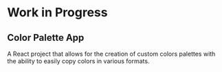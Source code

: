 # Work in Progress

## Color Palette App
A React project that allows for the creation of custom colors palettes with the ability to easily copy colors in various formats.
